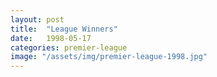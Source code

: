 ```yaml
---
layout: post
title:  "League Winners"
date:   1998-05-17
categories: premier-league
image: "/assets/img/premier-league-1998.jpg"
---
```

